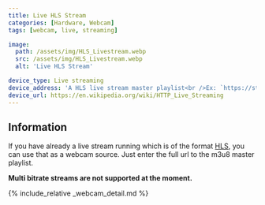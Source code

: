 ```yaml
---
title: Live HLS Stream
categories: [Hardware, Webcam]
tags: [webcam, live, streaming]

image:
  path: /assets/img/HLS_Livestream.webp
  src: /assets/img/HLS_Livestream.webp
  alt: 'Live HLS Stream'

device_type: Live streaming
device_address: 'A HLS live stream master playlist<br />Ex: `https://stream.server.com/camera/live.m3u8`'
device_url: https://en.wikipedia.org/wiki/HTTP_Live_Streaming
---
```


## Information

If you have already a live stream running which is of the format [HLS](https://en.wikipedia.org/wiki/HTTP_Live_Streaming), you can use that as a webcam source. Just enter the full url to the m3u8 master playlist.

**Multi bitrate streams are not supported at the moment.**

{% include_relative _webcam_detail.md %}
